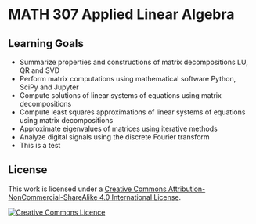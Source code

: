 # MATH 307 Applied Linear Algebra

## Learning Goals

- Summarize properties and constructions of matrix decompositions LU, QR and SVD
- Perform matrix computations using mathematical software Python, SciPy and Jupyter
- Compute solutions of linear systems of equations using matrix decompositions
- Compute least squares approximations of linear systems of equations using matrix decompositions
- Approximate eigenvalues of matrices using iterative methods
- Analyze digital signals using the discrete Fourier transform
- This is a test

## License

This work is licensed under a <a rel="license" href="http://creativecommons.org/licenses/by-nc-sa/4.0/">Creative Commons Attribution-NonCommercial-ShareAlike 4.0 International License</a>.

<a rel="license" href="http://creativecommons.org/licenses/by-nc-sa/4.0/"><img alt="Creative Commons Licence" style="border-width:0" src="https://i.creativecommons.org/l/by-nc-sa/4.0/88x31.png" /></a>
